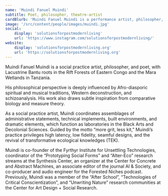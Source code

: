 ```yaml
---
name: 'Muindi Fanuel Muindi'
subtitle: Poet, philosopher, theatre-artist
cardBlurb: 'Muindi Fanuel Muindi is a performance artist, philosopher, and poet, with Lacustrine Bantu roots in the Rift Forests of Eastern Congo and the Mara Wetlands in Tanzania. He is the author of six books of experimental poetry and prose.'
image: '/src/content/people/images/muindi.jpg'
social:
    display: 'solutionsforpostmodernliving'
    url: 'https://www.instagram.com/solutionsforpostmodernliving/'
website:
    display: 'solutionsforpostmodernliving.org'
    url: 'https://solutionsforpostmodernliving.org'
---
```


Muindi Fanuel Muindi is a social practice artist, philosopher, and poet, with Lacustrine Bantu roots in the Rift Forests of Eastern Congo and the Mara Wetlands in Tanzania. 

His philosophical perspective is deeply influenced by Afro-diasporic spiritual and musical traditions, Western deconstruction, and schizoanalysis. His work also draws subtle inspiration from comparative biology and measure theory.

As a social practice artist, Muindi coordinates assemblages of administrative statements, technical implements, built environments, and dramatic elements, which function as laboratories in the Black Arts and Decolonial Sciences. Guided by the motto “more grit, less kit,” Muindi’s practice privileges high latency, low fidelity, seamful designs, and the revival of transformative ecological knowledges (TEK).

Muindi is co-founder of the Fyrthyr Institute for Unsettling Technologies, coordinator of the “Prototyping Social Forms” and “Alter-Eco” research streams at the Synthesis Center, an organizer at the Center for Concrete and Abstract Machines, an associate editor of the journal AI & Society, and co-producer and audio engineer for the Forested Niches podcast. Previously, Muindi was a member of the “After School”, “Technologies of Critical Conscientization”, and “Unwriting Nature” research communities at the Center for Art Design + Social Research.
